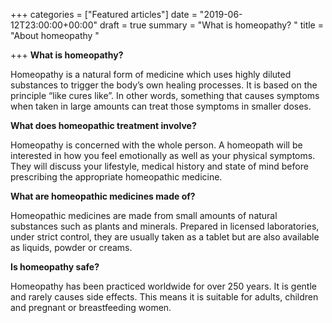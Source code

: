 +++
categories = ["Featured articles"]
date = "2019-06-12T23:00:00+00:00"
draft = true
summary = "What is homeopathy? "
title = "About homeopathy "

+++
**What is homeopathy?**

Homeopathy is a natural form of medicine which uses highly diluted substances to trigger the body’s own healing processes. It is based on the principle “like cures like”. In other words, something that causes symptoms when taken in large amounts can treat those symptoms in smaller doses.

**What does homeopathic treatment involve?**

Homeopathy is concerned with the whole person. A homeopath will be interested in how you feel emotionally as well as your physical symptoms. They will discuss your lifestyle, medical history and state of mind before prescribing the appropriate homeopathic medicine.

**What are homeopathic medicines made of?**

Homeopathic medicines are made from small amounts of natural substances such as plants and minerals. Prepared in licensed laboratories, under strict control, they are usually taken as a tablet but are also available as liquids, powder or creams.

**Is homeopathy safe?**

Homeopathy has been practiced worldwide for over 250 years. It is gentle and rarely causes side effects. This means it is suitable for adults, children and pregnant or breastfeeding women.